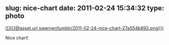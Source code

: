 slug: nice-chart
date: 2011-02-24 15:34:32
type: photo
---

[![]({{@asset.url swerner/tumblr/2011-02-24-nice-chart-27a554b692.png}})](http://www.apple.com/macbookpro/performance.html)

Nice chart!
